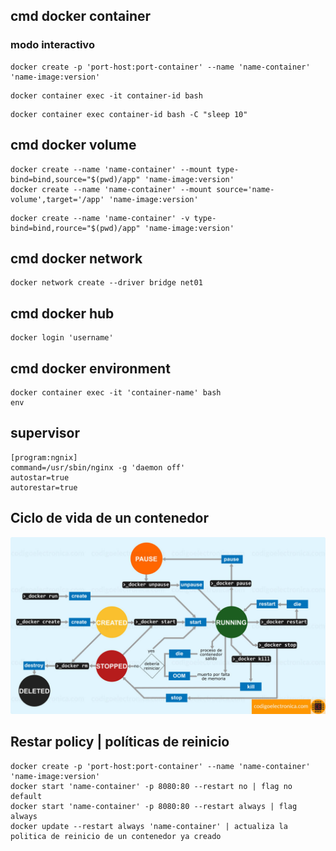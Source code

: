 ## cmd docker container

### modo interactivo

```shell
docker create -p 'port-host:port-container' --name 'name-container' 'name-image:version'
```

```shell
docker container exec -it container-id bash
```

```shell
docker container exec container-id bash -C "sleep 10"
```

## cmd docker volume
```shell
docker create --name 'name-container' --mount type-bind=bind,source="$(pwd)/app" 'name-image:version'
docker create --name 'name-container' --mount source='name-volume',target='/app' 'name-image:version'
```

```shell
docker create --name 'name-container' -v type-bind=bind,rource="$(pwd)/app" 'name-image:version'
```

## cmd docker network
```shell
docker network create --driver bridge net01
```

## cmd docker hub
```shell
docker login 'username'
```

## cmd docker environment
```shell
docker container exec -it 'container-name' bash
env
```

## supervisor
```shell
[program:ngnix]
command=/usr/sbin/nginx -g 'daemon off'
autostar=true
autorestar=true
```

## Ciclo de vida de un contenedor
![img.png](img/e457f88c-f649-4cf9-ab34-314b429a3229.png)

## Restar policy | políticas de reinicio
```shell
docker create -p 'port-host:port-container' --name 'name-container' 'name-image:version'
docker start 'name-container' -p 8080:80 --restart no | flag no default
docker start 'name-container' -p 8080:80 --restart always | flag always
docker update --restart always 'name-container' | actualiza la politica de reinicio de un contenedor ya creado
```